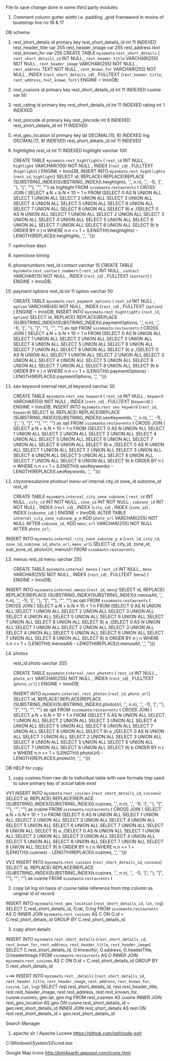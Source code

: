 File to save change done in some third party modules

1. Comment column gutter width i.e. padding
    _grid-frameword in mixins of bootstrap
      line no 16 & 17



DB schema
1. rest_short_details
    id                          primary key
    rest_short_details_id       int 11 INDEXED
    rest_header_title         var 255
    rest_header_image         var 255
    rest_address              text
    rest_known_for            var 255
    CREATE TABLE `myzomato`.`rest_short_details` ( `rest_short_details_id` INT NULL , `rest_header_title` VARCHAR(255) NOT NULL , `rest_header_image` VARCHAR(255) NOT NULL , `rest_address` TEXT NOT NULL , `rest_known_for` VARCHAR(255) NOT NULL , INDEX (`rest_short_details_id`) , FULLTEXT (`rest_header_title`, `rest_address`, `rest_known_for`) ) ENGINE = InnoDB;

2. rest_cusions
    id                          primary key
    rest_short_details_id       int 11 INDEXED
    cusine                      var 50 

3. rest_rating
    id                          primary key
    rest_short_details_id       int 11 INDEXED
    rating                      int 1 INDEXED

4. rest_pincode
    id                          primary key
    rest_pincode                int 6 INDEXED
    rest_short_details_id       int 11 INDEXED

5. rest_geo_location
    id                          primary key
    lat                  DECIMAL(10, 8) INDEXED
    lng                  DECIMAL(11, 8) INDEXED
    rest_short_details_id     int 11 INDEXED

6. hightlights
    rest_id       int 11 INDEXED
    highlight                   varchar 100

    CREATE TABLE `myzomato`.`rest_hightlights` ( `rest_id` INT NULL , `highlight` VARCHAR(100) NOT NULL , INDEX (`rest_id`) , FULLTEXT (`highlight`) ) ENGINE = InnoDB;
INSERT INTO 
	`myzomato`.`rest_hightlights` (`rest_id`, `highlight`) 
SELECT 
	id,
	REPLACE( REPLACE(REPLACE (SUBSTRING_INDEX(SUBSTRING_INDEX(t.heighlights, ',', n.n), ',', -1), '[', ''), "]", ""), '"', "") as highlight
FROM `sszomaoto`.`restaurents` t CROSS JOIN 
(
	SELECT a.N + b.N * 10 + 1 n
	FROM 
		(SELECT 0 AS N UNION ALL SELECT 1 UNION ALL SELECT 2 UNION ALL SELECT 3 UNION ALL SELECT 4 UNION ALL SELECT 5 UNION ALL SELECT 6 UNION ALL SELECT 7 UNION ALL SELECT 8 UNION ALL SELECT 9) a
	   ,(SELECT 0 AS N UNION ALL SELECT 1 UNION ALL SELECT 2 UNION ALL SELECT 3 UNION ALL SELECT 4 UNION ALL SELECT 5 UNION ALL SELECT 6 UNION ALL SELECT 7 UNION ALL SELECT 8 UNION ALL SELECT 9) b
		ORDER BY n
) n
WHERE n.n <= 1 + (LENGTH(t.heighlights) - LENGTH(REPLACE(t.heighlights, ',', '')))





7. openclose days
8. openclose timing
9. phonenumbers
    rest_id
    contact varchar 15
    CREATE TABLE `myzomato`.`rest_contact_numbers` ( `rest_id` INT NULL , `contact` VARCHAR(15) NOT NULL , INDEX (`rest_id`) , FULLTEXT (`contact`) ) ENGINE = InnoDB;


10. payment options
    rest_id     int 11
    option varchar 50

    CREATE TABLE `myzomato`.`rest_payment_options` ( `rest_id` INT NULL , `option` VARCHAR(45) NOT NULL , INDEX (`rest_id`) , FULLTEXT (`option`) ) ENGINE = InnoDB;
INSERT INTO 
	`myzomato`.`rest_hightlights` (`rest_id`, `option`) 
SELECT 
	id,
	REPLACE( REPLACE(REPLACE (SUBSTRING_INDEX(SUBSTRING_INDEX(t.paymentOptions, ',', n.n), ',', -1), '[', ''), "]", ""), '"', "") as opt
FROM `sszomaoto`.`restaurents` t CROSS JOIN 
(
	SELECT a.N + b.N * 10 + 1 n
	FROM 
		(SELECT 0 AS N UNION ALL SELECT 1 UNION ALL SELECT 2 UNION ALL SELECT 3 UNION ALL SELECT 4 UNION ALL SELECT 5 UNION ALL SELECT 6 UNION ALL SELECT 7 UNION ALL SELECT 8 UNION ALL SELECT 9) a
	   ,(SELECT 0 AS N UNION ALL SELECT 1 UNION ALL SELECT 2 UNION ALL SELECT 3 UNION ALL SELECT 4 UNION ALL SELECT 5 UNION ALL SELECT 6 UNION ALL SELECT 7 UNION ALL SELECT 8 UNION ALL SELECT 9) b
		ORDER BY n
) n
WHERE n.n <= 1 + (LENGTH(t.paymentOptions) - LENGTH(REPLACE(t.paymentOptions, ',', '')))


11. seo keyword internal
    rest_id
    keyword varchar 50

    CREATE TABLE `myzomato`.`rest_seo_keyword` ( `rest_id` INT NULL , `keyword` VARCHAR(50) NOT NULL , INDEX (`rest_id`) , FULLTEXT (`keyword`) ) ENGINE = InnoDB;
INSERT INTO 
	`myzomato`.`rest_seo_keyword` (`rest_id`, `keyword`) 
SELECT 
	id,
	REPLACE( REPLACE(REPLACE (SUBSTRING_INDEX(SUBSTRING_INDEX(t.seoKeywords, ',', n.n), ',', -1), '[', ''), "]", ""), '"', "") as opt
FROM `sszomaoto`.`restaurents` t CROSS JOIN 
(
	SELECT a.N + b.N * 10 + 1 n
	FROM 
		(SELECT 0 AS N UNION ALL SELECT 1 UNION ALL SELECT 2 UNION ALL SELECT 3 UNION ALL SELECT 4 UNION ALL SELECT 5 UNION ALL SELECT 6 UNION ALL SELECT 7 UNION ALL SELECT 8 UNION ALL SELECT 9) a
	   ,(SELECT 0 AS N UNION ALL SELECT 1 UNION ALL SELECT 2 UNION ALL SELECT 3 UNION ALL SELECT 4 UNION ALL SELECT 5 UNION ALL SELECT 6 UNION ALL SELECT 7 UNION ALL SELECT 8 UNION ALL SELECT 9) b
		ORDER BY n
) n
WHERE n.n <= 1 + (LENGTH(t.seoKeywords) - LENGTH(REPLACE(t.seoKeywords, ',', '')))



12. cityzonesubzone photourl menu url internal
    city_id
    zone_id
    subzone_id
    rest_id

    CREATE TABLE `myzomato`.`internal_city_zone_subzone` ( `rest_id` INT NULL , `city_id` INT NOT NULL , `zone_id` INT NOT NULL , `subzone_id` INT NOT NULL , INDEX (`rest_id`) , INDEX (`city_id`) , INDEX (`zone_id`) , INDEX (`subzone_id`) ) ENGINE = InnoDB;
    ALTER TABLE `internal_city_zone_subzone_p_m` ADD `photo_url` VARCHAR(255) NOT NULL AFTER `subzone_id`, ADD `menu_url` VARCHAR(255) NOT NULL AFTER `photo_url`;


INSERT INTO 
	`myzomato`.`internal_city_zone_subzone_p_m` (`rest_id`, `city_id`, `zone_id`, `subzone_id`, `photo_url`, `menu_url`) 
SELECT 
	id,
	city_id,
	zone_id,
	sub_zone_id,
	photoUrl,
	menuUrl
FROM `sszomaoto`.`restaurents`



13. menus
    rest_id
    menu varchar 255

    CREATE TABLE `myzomato`.`internal_menus` ( `rest_id` INT NULL , `menu` VARCHAR(255) NOT NULL , INDEX (`rest_id`) , FULLTEXT (`menu`) ) ENGINE = InnoDB;


INSERT INTO 
	`myzomato`.`internal_menus` (`rest_id`, `menu`) 
SELECT 
	id,
	REPLACE( REPLACE(REPLACE (SUBSTRING_INDEX(SUBSTRING_INDEX(t.menusAll, ',', n.n), ',', -1), '[', ''), "]", ""), '"', "") as opt
FROM `sszomaoto`.`restaurents` t CROSS JOIN 
(
	SELECT a.N + b.N * 10 + 1 n
	FROM 
		(SELECT 0 AS N UNION ALL SELECT 1 UNION ALL SELECT 2 UNION ALL SELECT 3 UNION ALL SELECT 4 UNION ALL SELECT 5 UNION ALL SELECT 6 UNION ALL SELECT 7 UNION ALL SELECT 8 UNION ALL SELECT 9) a
	   ,(SELECT 0 AS N UNION ALL SELECT 1 UNION ALL SELECT 2 UNION ALL SELECT 3 UNION ALL SELECT 4 UNION ALL SELECT 5 UNION ALL SELECT 6 UNION ALL SELECT 7 UNION ALL SELECT 8 UNION ALL SELECT 9) b
		ORDER BY n
) n
WHERE n.n <= 1 + (LENGTH(t.menusAll) - LENGTH(REPLACE(t.menusAll, ',', '')))





14. photos

    rest_id
    photo varchar 255


    CREATE TABLE `myzomato`.`internal_rest_photots` ( `rest_id` INT NULL , `photo_url` VARCHAR(255) NOT NULL , INDEX (`rest_id`) , FULLTEXT (`photo_url`) ) ENGINE = InnoDB;

    INSERT INTO 
	`myzomato`.`internal_rest_photos` (`rest_id`, `photo_url`) 
SELECT 
	id,
	REPLACE( REPLACE(REPLACE (SUBSTRING_INDEX(SUBSTRING_INDEX(t.photoUrl, ',', n.n), ',', -1), '[', ''), "]", ""), '"', "") as opt
FROM `sszomaoto`.`restaurents` t CROSS JOIN 
(
	SELECT a.N + b.N * 10 + 1 n
	FROM 
		(SELECT 0 AS N UNION ALL SELECT 1 UNION ALL SELECT 2 UNION ALL SELECT 3 UNION ALL SELECT 4 UNION ALL SELECT 5 UNION ALL SELECT 6 UNION ALL SELECT 7 UNION ALL SELECT 8 UNION ALL SELECT 9) a
	   ,(SELECT 0 AS N UNION ALL SELECT 1 UNION ALL SELECT 2 UNION ALL SELECT 3 UNION ALL SELECT 4 UNION ALL SELECT 5 UNION ALL SELECT 6 UNION ALL SELECT 7 UNION ALL SELECT 8 UNION ALL SELECT 9) b
		ORDER BY n
) n
WHERE n.n <= 1 + (LENGTH(t.photoUrl) - LENGTH(REPLACE(t.photoUrl, ',', '')))



DB HELP for copy

1. copy cusines from raw db to individual table with new formate
  tmp used to save primary key of actual table exist

VV1
INSERT INTO 
	`myzomato`.`rest_cusines` (`rest_short_details_id`, `cusines`) 
SELECT 
	id,
	REPLACE( REPLACE(REPLACE (SUBSTRING_INDEX(SUBSTRING_INDEX(t.cusines, ',', n.n), ',', -1), '[', ''), "]", ""), '"', "") as cusine
FROM `sszomaoto`.`restaurents` t CROSS JOIN 
(
	SELECT a.N + b.N * 10 + 1 n
	FROM 
		(SELECT 0 AS N UNION ALL SELECT 1 UNION ALL SELECT 2 UNION ALL SELECT 3 UNION ALL SELECT 4 UNION ALL SELECT 5 UNION ALL SELECT 6 UNION ALL SELECT 7 UNION ALL SELECT 8 UNION ALL SELECT 9) a
	   ,(SELECT 0 AS N UNION ALL SELECT 1 UNION ALL SELECT 2 UNION ALL SELECT 3 UNION ALL SELECT 4 UNION ALL SELECT 5 UNION ALL SELECT 6 UNION ALL SELECT 7 UNION ALL SELECT 8 UNION ALL SELECT 9) b
		ORDER BY n
) n
WHERE n.n <= 1 + (LENGTH(t.cusines) - LENGTH(REPLACE(t.cusines, ',', '')))

VV2
INSERT INTO 
	`myzomato`.`rest_cusines` (`rest_short_details_id`, `cusines`) 
SELECT 
	id,
	REPLACE( REPLACE(REPLACE (SUBSTRING_INDEX(SUBSTRING_INDEX(t.cusines, ',', n.n), ',', -1), '[', ''), "]", ""), '"', "") as cusine
FROM `sszomaoto`.`restaurents` t

2. copy lat lng on basis of cusine table reference from tmp column as original id of record

INSERT INTO `myzomato`.`rest_geo_location` (`rest_short_details_id`, `lat`, `lng`)
SELECT C.rest_short_details_id, O.lat, O.lng FROM `sszomaoto`.`restaurents` AS O 
	INNER JOIN `myzomato`.`rest_cusines` AS C 
	ON O.id = C.rest_short_details_id GROUP BY C.rest_short_details_id

3. copy short details

INSERT INTO `myzomato`.`rest_short_details` (`rest_short_details_id`, `rest_known_for`, `rest_address`, `rest_header_title`, `rest_header_image`)
SELECT C.rest_short_details_id, O.knownfor, O.address, O.headerTitle, O.headerImage FROM `sszomaoto`.`restaurents` AS O 
INNER JOIN `myzomato`.`rest_cusines` AS C 
	ON O.id = C.rest_short_details_id GROUP BY C.rest_short_details_id



===>
INSERT INTO `myzomato`.`rest__details` (`rest_short_details_id`, `rest_header_title`, `rest_header_image`, `rest_address`, `rest_known_for`, `cusine`, `lat`, `lng`)
SELECT 
rest.rest_short_details_id, rest.rest_header_title, rest.rest_header_image, rest.rest_address, rest.rest_known_for, cusine.cusines, geo.lat, geo.lng 
FROM rest_cusines AS cusine 
INNER JOIN rest_geo_location AS geo
ON cusine.rest_short_details_id = geo.rest_short_details_id
INNER JOIN rest_short_details AS rest 
ON rest.rest_short_details_id = geo.rest_short_details_id


















Search Manager
1. apache slr / Apache Lucene
https://github.com/gsf/node-solr

C:\Windows\System32\cmd.exe







Google Map Icons
http://kml4earth.appspot.com/icons.html